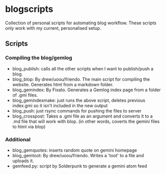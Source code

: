 # blogscripts
Collection of personal scripts for automating blog workflow. These scripts only work with my current, personalised setup.

## Scripts

### Compiling the blog/gemlog

- blog_publish: calls all the other scripts when I want to publish/push a blog.
- blog_blop: By drew/uoou/friendo. The main script for compiling the website. Generates html from a markdown folder.
- blog_gemindex: By Fixato. Generates a Gemlog index page from a folder of .gmi files.
- blog_gemindexmake: just runs the above script, deletes previous index.gmi so it isn't included in the new output
- blog_push: just rsync commands for pushing the files to server
- blog_crosspost: Takes a .gmi file as an argument and converts it to a .md file that will work with blop. (in other words, coverts the gemini files to html via blop) 

### Additional

- blog_gemquotes: inserts random quote on gemini homepage
- blog_gemtoot: By drew/uoou/friendo. Writes a 'toot' to a file and uploads it. 
- gemfeed.py: script by Solderpunk to generate a gemini atom feed
